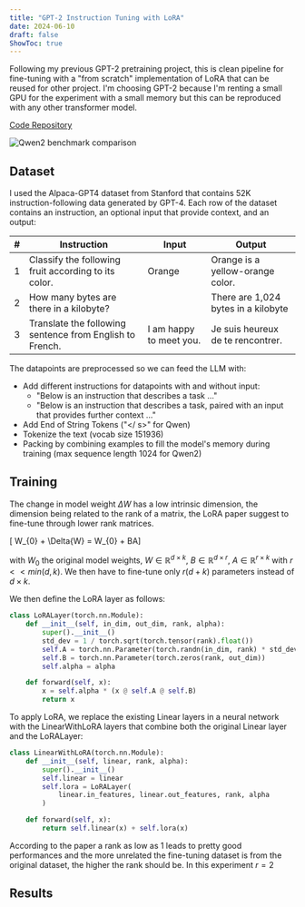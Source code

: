 ```yaml
---
title: "GPT-2 Instruction Tuning with LoRA"
date: 2024-06-10
draft: false
ShowToc: true
---
```

Following my previous GPT-2 pretraining project, this is clean pipeline for fine-tuning with a "from scratch" implementation of LoRA that can be reused for other project. I'm choosing GPT-2 because I'm renting a small GPU for the experiment with a small memory but this can be reproduced with any other transformer model.

[Code Repository](https://github.com/JulienRineau/gpt2-workflow)


![Qwen2 benchmark comparison](/img/qwen-rlhf/qwen2-benchmark.jpg)

## Dataset
I used the Alpaca-GPT4 dataset from Stanford that contains 52K instruction-following data generated by GPT-4. Each row of the dataset contains an instruction, an optional input that provide context, and an output:

| # | Instruction                                              | Input                     | Output                                       |
|---|----------------------------------------------------------|---------------------------|----------------------------------------------|
| 1 | Classify the following fruit according to its color.     | Orange                    | Orange is a yellow-orange color.             |
| 2 | How many bytes are there in a kilobyte?                  |                           | There are 1,024 bytes in a  kilobyte         |
| 3 | Translate the following sentence from English to French. | I am happy to meet you.   | Je suis heureux de te rencontrer.            |

The datapoints are preprocessed so we can feed the LLM with:
- Add different instructions for datapoints with and without input:
    - "Below is an instruction that describes a task ..."
    - "Below is an instruction that describes a task, paired with an input that provides further context ..."
- Add End of String Tokens (\"</ s>" for Qwen)
- Tokenize the text (vocab size 151936)
- Packing by combining examples to fill the model's memory during training (max sequence length 1024 for Qwen2)

## Training

The change in model weight $\Delta{W}$ has a low intrinsic dimension, the dimension being related to the rank of a matrix, the LoRA paper suggest to fine-tune through lower rank matrices.

\[ W_{0} + \Delta{W} = W_{0} + BA\]

with $W_{0}$ the original model weights, $W \in \mathbb{R}^{d\times k}$, $B \in \mathbb{R}^{d\times r}$, $A \in \mathbb{R}^{r\times k}$ with $r < < min\left ( d, k \right )$. We then have to fine-tune only $r(d+k)$ parameters instead of $d\times k$.

We then define the  LoRA layer as follows:

```python
class LoRALayer(torch.nn.Module):
    def __init__(self, in_dim, out_dim, rank, alpha):
        super().__init__()
        std_dev = 1 / torch.sqrt(torch.tensor(rank).float())
        self.A = torch.nn.Parameter(torch.randn(in_dim, rank) * std_dev)
        self.B = torch.nn.Parameter(torch.zeros(rank, out_dim))
        self.alpha = alpha

    def forward(self, x):
        x = self.alpha * (x @ self.A @ self.B)
        return x
```

To apply LoRA, we replace the existing Linear layers in a neural network with the LinearWithLoRA layers that combine both the original Linear layer and the LoRALayer:

```python
class LinearWithLoRA(torch.nn.Module):
    def __init__(self, linear, rank, alpha):
        super().__init__()
        self.linear = linear
        self.lora = LoRALayer(
            linear.in_features, linear.out_features, rank, alpha
        )

    def forward(self, x):
        return self.linear(x) + self.lora(x)
```

According to the paper a rank as low as 1 leads to pretty good performances and the more unrelated the fine-tuning dataset is from the original dataset, the higher the rank should be. In this experiment $r=2$


## Results
